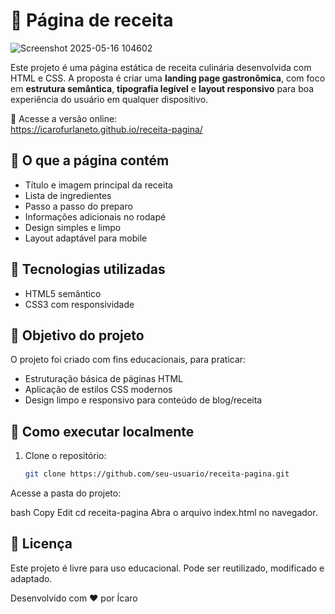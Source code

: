 # 🧁 Página de receita

![Screenshot 2025-05-16 104602](https://github.com/user-attachments/assets/64cbd58d-b89e-4f62-ab56-1d4d551b8011)

Este projeto é uma página estática de receita culinária desenvolvida com HTML e CSS. A proposta é criar uma **landing page gastronômica**, com foco em **estrutura semântica**, **tipografia legível** e **layout responsivo** para boa experiência do usuário em qualquer dispositivo.

🔗 Acesse a versão online:  
https://icarofurlaneto.github.io/receita-pagina/

## 🍴 O que a página contém

- Título e imagem principal da receita
- Lista de ingredientes
- Passo a passo do preparo
- Informações adicionais no rodapé
- Design simples e limpo
- Layout adaptável para mobile

## 🧰 Tecnologias utilizadas

- HTML5 semântico
- CSS3 com responsividade

## 🎯 Objetivo do projeto

O projeto foi criado com fins educacionais, para praticar:
- Estruturação básica de páginas HTML
- Aplicação de estilos CSS modernos
- Design limpo e responsivo para conteúdo de blog/receita

## 📁 Como executar localmente

1. Clone o repositório:
   ```bash
   git clone https://github.com/seu-usuario/receita-pagina.git
Acesse a pasta do projeto:

bash
Copy
Edit
cd receita-pagina
Abra o arquivo index.html no navegador.

## 📄 Licença

Este projeto é livre para uso educacional. Pode ser reutilizado, modificado e adaptado.

Desenvolvido com ❤️ por Ícaro

